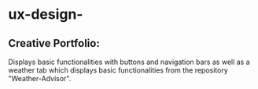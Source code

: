 # ux-design-

## Creative Portfolio:
Displays basic functionalities with buttons and navigation bars as well as a weather tab which displays basic functionalities from the repository "Weather-Advisor". 
